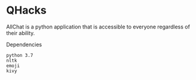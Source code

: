 # QHacks
AllChat is a python application that is accessible to everyone regardless of their ability.

Dependencies
```
python 3.7
nltk
emoji
kivy
```
